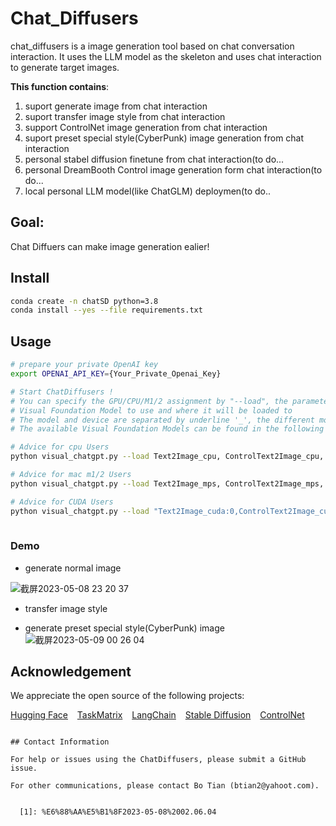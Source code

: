 # Chat_Diffusers



chat_diffusers is a image generation tool based on chat conversation interaction. It uses the LLM model as the skeleton and uses chat interaction to generate target images.

**This function contains**:

1. suport generate image from chat interaction 
2. suport transfer image style from chat interaction
3. support ControlNet image generation from chat interaction
4. suport preset special style(CyberPunk) image generation from chat interaction
5. personal stabel diffusion finetune from chat interaction(to do...
6. personal DreamBooth Control image generation form chat interaction(to do...
7. local personal LLM model(like ChatGLM) deploymen(to do..


## Goal:
Chat Diffuers can make image generation ealier!


## Install


```sh
conda create -n chatSD python=3.8
conda install --yes --file requirements.txt
```

## Usage


```sh
# prepare your private OpenAI key
export OPENAI_API_KEY={Your_Private_Openai_Key}

# Start ChatDiffusers !
# You can specify the GPU/CPU/M1/2 assignment by "--load", the parameter indicates which 
# Visual Foundation Model to use and where it will be loaded to
# The model and device are separated by underline '_', the different models are separated by comma ','
# The available Visual Foundation Models can be found in the following table

# Advice for cpu Users
python visual_chatgpt.py --load Text2Image_cpu, ControlText2Image_cpu, CyberPunkText2Image_cpu

# Advice for mac m1/2 Users
python visual_chatgpt.py --load Text2Image_mps, ControlText2Image_mps, CyberPunkText2Image_mps

# Advice for CUDA Users                    
python visual_chatgpt.py --load "Text2Image_cuda:0,ControlText2Image_cuda:0"
                                


```

### Demo

 - generate normal image

![截屏2023-05-08 23 20 37](https://user-images.githubusercontent.com/132820015/236863865-9462e23e-1281-4f6c-85be-4e68d53dac4d.jpg)

 
 - transfer image style
 
 - generate preset special style(CyberPunk) image
 ![截屏2023-05-09 00 26 04](https://user-images.githubusercontent.com/132820015/236877979-3feb2998-3a71-44d4-9d16-28c79c20041d.jpg)




## Acknowledgement

We appreciate the open source of the following projects:

[Hugging Face](https://github.com/huggingface) &#8194;
[TaskMatrix](https://github.com/microsoft/TaskMatrix) &#8194;
[LangChain](https://github.com/hwchase17/langchain) &#8194;
[Stable Diffusion](https://github.com/CompVis/stable-diffusion) &#8194; 
[ControlNet](https://github.com/lllyasviel/ControlNet) &#8194; 

```

## Contact Information

For help or issues using the ChatDiffusers, please submit a GitHub issue.

For other communications, please contact Bo Tian (btian2@yahoot.com).


  [1]: %E6%88%AA%E5%B1%8F2023-05-08%2002.06.04
